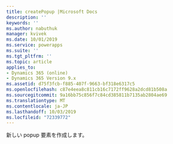 ```yaml
---
title: createPopup |Microsoft Docs
description: ''
keywords: ''
ms.author: nabuthuk
manager: kvivek
ms.date: 10/01/2019
ms.service: powerapps
ms.suite: ''
ms.tgt_pltfrm: ''
ms.topic: article
applies_to:
- Dynamics 365 (online)
- Dynamics 365 Version 9.x
ms.assetid: d75f3fcb-f885-407f-9663-bf318e6317c5
ms.openlocfilehash: c87e4eea8c811cb16c7172ff9628a2dcd81b508a
ms.sourcegitcommit: 9a16bb75c856f7c84cd385811b7135ab2804ae69
ms.translationtype: MT
ms.contentlocale: ja-JP
ms.lasthandoff: 10/03/2019
ms.locfileid: "72339772"
---
```

新しい popup 要素を作成します。
